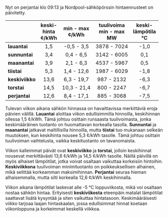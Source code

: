 Nyt on perjantai klo 09:13 ja Nordpool-sähköpörssin hintaennusteet on päivitetty.

|              | keski-<br>hinta<br>¢/kWh | min - max<br>¢/kWh | tuulivoima<br>min - max<br>MW | keski-<br>lämpötila<br>°C |
|:-------------|:----------------:|:----------------:|:-------------:|:-------------:|
| **lauantai** | 1,5              | -0,5 - 3,5       | 3878 - 7024   | -1,0          |
| **sunnuntai**| 3,4              | 0,4 - 6,5        | 3142 - 6005   | 0,1           |
| **maanantai**| 3,9              | 2,1 - 6,3        | 4537 - 5967   | 0,5           |
| **tiistai**  | 5,3              | 1,4 - 12,6       | 1987 - 6029   | -1,8          |
| **keskiviikko**| 13,6           | 6,3 - 19,7       | 987 - 2132    | -6,3          |
| **torstai**  | 14,5             | 10,3 - 21,4      | 800 - 2247    | -6,7          |
| **perjantai**| 12,6             | 8,4 - 17,1       | 885 - 3068    | -7,5          |

Tulevan viikon aikana sähkön hinnassa on havaittavissa merkittäviä eroja päivien välillä. **Lauantai** aloittaa viikon edullisimmilla hinnoilla, keskihinnan ollessa 1,5 ¢/kWh. Tämä johtuu osittain runsaasta tuulivoimasta, jonka keskimääräinen tuotanto on huomattavan korkealla tasolla. **Sunnuntai** ja **maanantai** jatkavat maltillisilla hinnoilla, mutta **tiistai** tuo mukanaan selkeän muutoksen, kun keskihinta nousee 5,3 ¢/kWh tasolle. Tämä johtuu osittain tuulivoiman vaihtelusta, vaikka keskituotanto on tavanomaista.

Viikon kalleimmat päivät ovat **keskiviikko** ja **torstai**, jolloin keskihinnat nousevat merkittävästi 13,6 ¢/kWh ja 14,5 ¢/kWh tasolle. Näillä päivillä on myös alhaiset lämpötilat, jotka voivat osaltaan vaikuttaa korkeisiin hintoihin. **Keskiviikkona** tuulivoiman minimituotanto on poikkeuksellisen alhainen, mikä selittää korkeamman maksimihinnan. **Perjantai** seuraa hieman alhaisemmalla, mutta silti korkealla 12,6 ¢/kWh keskihinnalla.

Viikon aikana lämpötilat laskevat alle -5 °C loppuviikosta, mikä voi osaltaan nostaa sähkön hintaa. Erityisesti **keskiviikosta** eteenpäin matalat lämpötilat saattavat lisätä kysyntää ja siten vaikuttaa hintatasoon. Keskimääräisesti viikko tarjoaa laajan hintaskaalan, jossa edullisimmat hinnat koetaan viikonloppuna ja korkeimmat keskellä viikkoa.